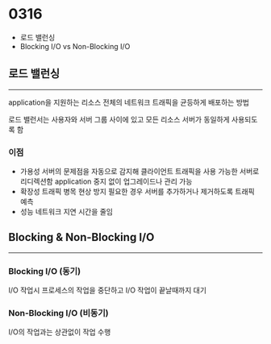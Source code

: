 # 0316

- 로드 밸런싱
- Blocking I/O vs Non-Blocking I/O

## 로드 밸런싱

---

application을 지원하는 리소스 전체의 네트워크 트래픽을 균등하게 배포하는 방법

로드 밸런서는 사용자와 서버 그룹 사이에 있고 모든 리소스 서버가 동일하게 사용되도록 함

### 이점

- 가용성
  서버의 문제점을 자동으로 감지해 클라이언트 트래픽을 사용 가능한 서버로 리디렉션함
  application 중지 없이 업그레이드나 관리 가능
- 확장성
  트래픽 병목 현상 방지
  필요한 경우 서버를 추가하거나 제거하도록 트래픽 예측
- 성능
  네트워크 지연 시간을 줄임

## Blocking & Non-Blocking I/O

---

### Blocking I/O (동기)

I/O 작업시 프로세스의 작업을 중단하고 I/O 작업이 끝날때까지 대기

### Non-Blocking I/O (비동기)

I/O의 작업과는 상관없이 작업 수행
